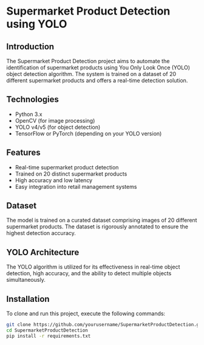 # Supermarket Product Detection using YOLO

## Introduction
The Supermarket Product Detection project aims to automate the identification of supermarket products using You Only Look Once (YOLO) object detection algorithm. The system is trained on a dataset of 20 different supermarket products and offers a real-time detection solution.

## Technologies
- Python 3.x
- OpenCV (for image processing)
- YOLO v4/v5 (for object detection)
- TensorFlow or PyTorch (depending on your YOLO version)

## Features
- Real-time supermarket product detection
- Trained on 20 distinct supermarket products
- High accuracy and low latency
- Easy integration into retail management systems

## Dataset
The model is trained on a curated dataset comprising images of 20 different supermarket products. The dataset is rigorously annotated to ensure the highest detection accuracy.

## YOLO Architecture
The YOLO algorithm is utilized for its effectiveness in real-time object detection, high accuracy, and the ability to detect multiple objects simultaneously.

## Installation
To clone and run this project, execute the following commands:
```bash
git clone https://github.com/yourusername/SupermarketProductDetection.git
cd SupermarketProductDetection
pip install -r requirements.txt
